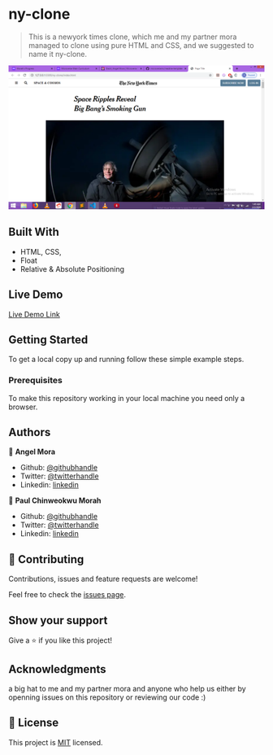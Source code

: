 # ny-clone

> This is a newyork times clone, which me and my partner mora managed to clone using pure HTML and CSS, and we suggested to name it ny-clone.

![screenshot](./Screenshotny-clone.png)

## Built With

- HTML, CSS,
- Float
- Relative & Absolute Positioning

## Live Demo

[Live Demo Link](https://chinweokwu.github.io/)


## Getting Started

To get a local copy up and running follow these simple example steps.

### Prerequisites
To make this repository working in your local machine you need only a browser.

## Authors

👤 **Angel Mora**

- Github: [@githubhandle](https://github.com/angel-mora)
- Twitter: [@twitterhandle](https://twitter.com/angelmoma_)
- Linkedin: [linkedin](https://www.linkedin.com/in/angelmoma/)

👤 **Paul Chinweokwu Morah**

- Github: [@githubhandle](https://github.com/chinweokwu)
- Twitter: [@twitterhandle](https://twitter.com/Morah89820846)
- Linkedin: [linkedin](https://www.linkedin.com/in/paul-morah-285b63172/)

## 🤝 Contributing

Contributions, issues and feature requests are welcome!

Feel free to check the [issues page](https://github.com/chinweokwu/ny-clone/issues).

## Show your support

Give a ⭐️ if you like this project!

## Acknowledgments

a big hat to me and my partner mora and anyone who help us either by openning issues on this repository or reviewing our code :)

## 📝 License

This project is [MIT](lic.url) licensed.
